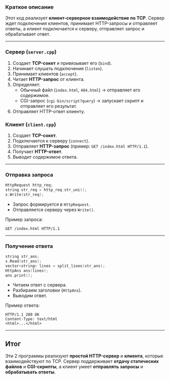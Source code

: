 ### Краткое описание 
Этот код реализует **клиент-серверное взаимодействие по TCP**. Сервер ждет подключения клиентов, принимает HTTP-запросы и отправляет ответы, а клиент подключается к серверу, отправляет запрос и обрабатывает ответ.

---

###  Сервер (`server.cpp`)
1. Создает **TCP-сокет** и привязывает его (`bind`).
2. Начинает слушать подключения (`listen`).
3. Принимает клиентов (`accept`).
4. Читает **HTTP-запрос** от клиента.
5. Определяет:
   - Обычный файл (`index.html`, `404.html`) → отправляет его содержимое.
   - CGI-запрос (`cgi-bin/script?query`) → запускает скрипт и отправляет его результат.
6. Отправляет HTTP-ответ клиенту.

### Клиент (`client.cpp`)
1. Создает **TCP-сокет**.
2. Подключается к серверу (`connect`).
3. Отправляет **HTTP-запрос** (пример: `GET /index.html HTTP/1.1`).
4. Получает **HTTP-ответ**.
5. Выводит содержимое ответа.

---

###  Отправка запроса
```cpp
HttpRequest http_req;
string str_req = http_req.str_uni();
s.Write(str_req);
```
- Запрос формируется в `HttpRequest`.
- Отправляется серверу через `Write()`.

Пример запроса:
```
GET /index.html HTTP/1.1
```

---

###  Получение ответа
```cpp
string str_ans;
s.Read(str_ans);
vector<string> lines = split_lines(str_ans);
HttpAns ans(lines);
ans.print();
```
- Читаем ответ с сервера.
- Разбираем заголовки (`HttpAns`).
- Выводим ответ.

Пример ответа:
```
HTTP/1.1 200 OK
Content-Type: text/html
<html>...</html>
```

---

## Итог
Эти 2 программы реализуют **простой HTTP-сервер** и **клиента**, которые взаимодействуют по TCP. Сервер поддерживает **отдачу статических файлов** и **CGI-скрипты**, а клиент умеет **отправлять запросы** и **обрабатывать ответы**.
